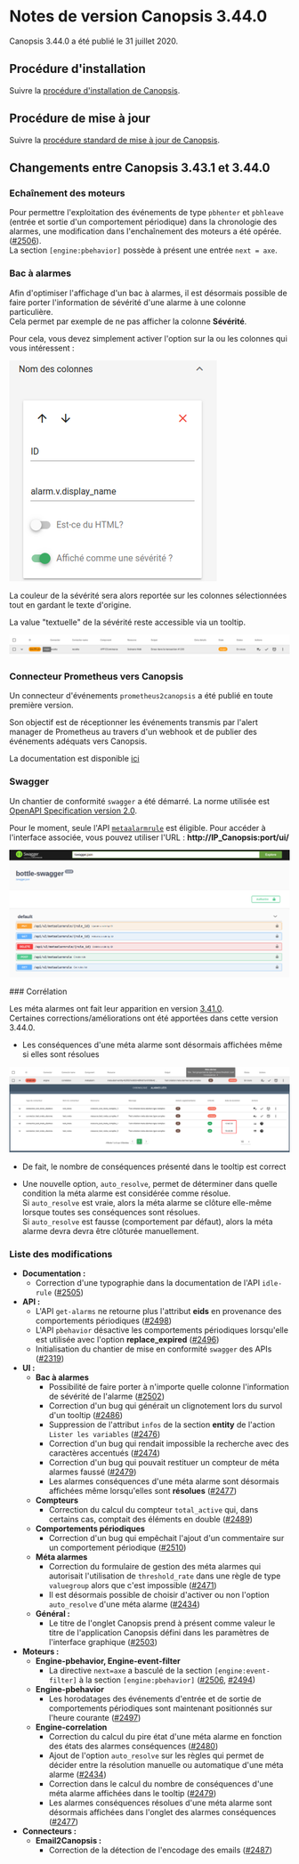 # Notes de version Canopsis 3.44.0

Canopsis 3.44.0 a été publié le 31 juillet 2020.

## Procédure d'installation

Suivre la [procédure d'installation de Canopsis](../guide-administration/installation/index.md).

## Procédure de mise à jour

Suivre la [procédure standard de mise à jour de Canopsis](../guide-administration/mise-a-jour/index.md).

## Changements entre Canopsis 3.43.1 et 3.44.0

### Echaînement des moteurs

Pour permettre l'exploitation des événements de type `pbhenter` et `pbhleave` (entrée et sortie d'un comportement périodique) dans la chronologie des alarmes, une modification dans l'enchaînement des moteurs a été opérée.  ([#2506](https://git.canopsis.net/canopsis/canopsis/-/issues/2506)).  
La section `[engine:pbehavior]` possède à présent une entrée `next = axe`.

### Bac à alarmes

Afin d'optimiser l'affichage d'un bac à alarmes, il est désormais possible de faire porter l'information de sévérité d'une alarme à une colonne particulière.  
Cela permet par exemple de ne pas afficher la colonne **Sévérité**.

Pour cela, vous devez simplement activer l'option sur la ou les colonnes qui vous intéressent : 

![sévérité](img/3.44.0-severite1.png)

La couleur de la sévérité sera alors reportée sur les colonnes sélectionnées tout en gardant le texte d'origine.

La value "textuelle" de la sévérité reste accessible via un tooltip. 

![résultat_sévérité](img/3.44.0-severite2.png)


### Connecteur Prometheus vers Canopsis

Un connecteur d'événements `prometheus2canopsis` a été publié en toute première version.

Son objectif est de réceptionner les événements transmis par l'alert manager de Prometheus au travers d'un webhook et de publier des événements adéquats vers Canopsis.

La documentation est disponible [ici]()

### Swagger

Un chantier de conformité `swagger` a été démarré. 
La norme utilisée est [OpenAPI Specification version 2.0](https://github.com/OAI/OpenAPI-Specification/blob/master/versions/2.0.md).

Pour le moment, seule l'API [`metaalarmrule`](../../guide-developpement/api/api-v2-meta-alarm-rule/) est éligible. Pour accéder à l'interface associée, vous pouvez utiliser l'URL : **http://IP_Canopsis:port/ui/**

![Swagger](img/3.44.0-swagger.png)


### Corrélation

Les méta alarmes ont fait leur apparition en version [3.41.0](../3.41.0).  
Certaines corrections/améliorations ont été apportées dans cette version 3.44.0.  

* Les conséquences d'une méta alarme sont désormais affichées même si elles sont résolues

![conséquence résolution](./img/3.44.0-correlation1.png)

* De fait, le nombre de conséquences présenté dans le tooltip est correct

* Une nouvelle option, `auto_resolve`, permet de déterminer dans quelle condition la méta alarme est considérée comme résolue.  
Si `auto_resolve` est vraie, alors la méta alarme se clôture elle-même lorsque toutes ses conséquences sont résolues.  
Si `auto_resolve` est fausse (comportement par défaut), alors la méta alarme devra devra être clôturée manuellement.


### Liste des modifications

*  **Documentation :**
    * Correction d'une typographie dans la documentation de l'API `idle-rule` ([#2505](https://git.canopsis.net/canopsis/canopsis/-/issues/2505))
*  **API :**
    * L'API `get-alarms` ne retourne plus l'attribut **eids** en provenance des comportements périodiques ([#2498](https://git.canopsis.net/canopsis/canopsis/-/issues/2498))
    * L'API `pbehavior` désactive les comportements périodiques lorsqu'elle est utilisée avec l'option **replace_expired** ([#2496](https://git.canopsis.net/canopsis/canopsis/-/issues/2496))
    * Initialisation du chantier de mise en conformité `swagger` des APIs ([#2319](https://git.canopsis.net/canopsis/canopsis/-/issues/2319))
*  **UI :**
    *   **Bac à alarmes**
        * Possibilité de faire porter à n'importe quelle colonne l'information de sévérité de l'alarme ([#2502](https://git.canopsis.net/canopsis/canopsis/-/issues/2502))
        * Correction d'un bug qui générait un clignotement lors du survol d'un tooltip ([#2486](https://git.canopsis.net/canopsis/canopsis/-/issues/2486))
        * Suppression de l'attribut `infos` de la section **entity** de l'action `Lister les variables` ([#2476](https://git.canopsis.net/canopsis/canopsis/-/issues/2476))
        * Correction d'un bug qui rendait impossible la recherche avec des caractères accentués ([#2474](https://git.canopsis.net/canopsis/canopsis/-/issues/2474))
        * Correction d'un bug qui pouvait restituer un compteur de méta alarmes faussé ([#2479](https://git.canopsis.net/canopsis/canopsis/-/issues/2479))
        * Les alarmes conséquences d'une méta alarme sont désormais affichées même lorsqu'elles sont **résolues** ([#2477](https://git.canopsis.net/canopsis/canopsis/-/issues/2477))
    *   **Compteurs**
        * Correction du calcul du compteur `total_active` qui, dans certains cas, comptait des éléments en double ([#2489](https://git.canopsis.net/canopsis/canopsis/-/issues/2489))
    *   **Comportements périodiques**
        * Correction d'un bug qui empêchait l'ajout d'un commentaire sur un comportement périodique ([#2510](https://git.canopsis.net/canopsis/canopsis/-/issues/2510))
    *   **Méta alarmes**
        * Correction du formulaire de gestion des méta alarmes qui autorisait l'utilisation de `threshold_rate` dans une règle de type `valuegroup` alors que c'est impossible ([#2471](https://git.canopsis.net/canopsis/canopsis/-/issues/2471))
        * Il est désormais possible de choisir d'activer ou non l'option `auto_resolve` d'une méta alarme ([#2434](https://git.canopsis.net/canopsis/canopsis/-/issues/2434))
    *   **Général :**
        * Le titre de l'onglet Canopsis prend à présent comme valeur le titre de l'application Canopsis défini dans les paramètres de l'interface graphique ([#2503](https://git.canopsis.net/canopsis/canopsis/-/issues/2503))
*  **Moteurs :**
    *   **Engine-pbehavior, Engine-event-filter**
        * La directive `next=axe` a basculé de la section `[engine:event-filter]` à la section `[engine:pbehavior]` ([#2506](https://git.canopsis.net/canopsis/canopsis/-/issues/2506), [#2494](https://git.canopsis.net/canopsis/canopsis/-/issues/2494))
    *   **Engine-pbehavior**
        * Les horodatages des événements d'entrée et de sortie de comportements périodiques sont maintenant positionnés sur l'heure courante ([#2497](https://git.canopsis.net/canopsis/canopsis/-/issues/2497))
    *   **Engine-correlation**
        * Correction du calcul du pire état d'une méta alarme en fonction des états des alarmes conséquences ([#2480](https://git.canopsis.net/canopsis/canopsis/-/issues/2480))
        * Ajout de l'option `auto_resolve` sur les règles qui permet de décider entre la résolution manuelle ou automatique d'une méta alarme ([#2434](https://git.canopsis.net/canopsis/canopsis/-/issues/2434))
        * Correction dans le calcul du nombre de conséquences d'une méta alarme affichées dans le tooltip ([#2479](https://git.canopsis.net/canopsis/canopsis/-/issues/2479))
        * Les alarmes conséquences résolues d'une méta alarme sont désormais affichées dans l'onglet des alarmes conséquences ([#2477](https://git.canopsis.net/canopsis/canopsis/-/issues/2477))
*  **Connecteurs :**
    *   **Email2Canopsis :**
        * Correction de la détection de l'encodage des emails ([#2487](https://git.canopsis.net/canopsis/canopsis/-/issues/2487))
